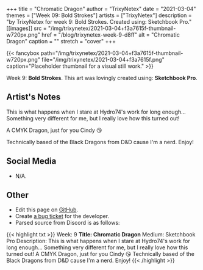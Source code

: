 +++
title =       "Chromatic Dragon"
author =      "TrixyNetex"
date =        "2021-03-04"
themes =      ["Week 09: Bold Strokes"]
artists =     ["TrixyNetex"]
description = "by TrixyNetex for week 9: Bold Strokes. Created using: Sketchbook Pro."
[[images]]
      src = "/img/trixynetex/2021-03-04+f3a7615f-thumbnail-w720px.png"
      href = "/blog/trixynetex-week-9-d8ff"
      alt = "Chromatic Dragon"
      caption = ""
      stretch = "cover"
+++

{{< fancybox path="/img/trixynetex/2021-03-04+f3a7615f-thumbnail-w720px.png" file="/img/trixynetex/2021-03-04+f3a7615f.png" caption="Placeholder thumbnail for a visual still work." >}}


Week 9: **Bold Strokes**. This art was lovingly created using: **Sketchbook Pro**.

## Artist's Notes

This is what happens when I stare at Hydro74's work for long enough... 
Something very different for me, but I really love how this turned out!

A CMYK Dragon, just for you Cindy 😘

Technically based of the Black Dragons from D&D cause I'm a nerd. Enjoy!

## Social Media

- N/A.

## Other

- Edit this page on [GitHub](https://github.com/teaminkling/web-refresh/edit/main/content/blog/trixynetex-week-9-d8ff.md).
- Create [a bug ticket](https://github.com/teaminkling/web-refresh/issues/new?assignees=&labels=bug&template=problem-report.md&title=) for the developer.
- Parsed source from Discord is as follows:

{{< highlight txt >}}
Week: 9
**Title:  Chromatic Dragon**
Medium: Sketchbook Pro
Description: This is what happens when I stare at Hydro74's work for long enough... 
Something very different for me, but I really love how this turned out!
A CMYK Dragon, just for you Cindy 😘
Technically based of the Black Dragons from D&D cause I'm a nerd. Enjoy!
{{< /highlight >}}